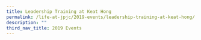 ```yaml
---
title: Leadership Training at Keat Hong
permalink: /life-at-jpjc/2019-events/leadership-training-at-keat-hong/
description: ""
third_nav_title: 2019 Events
---
```

